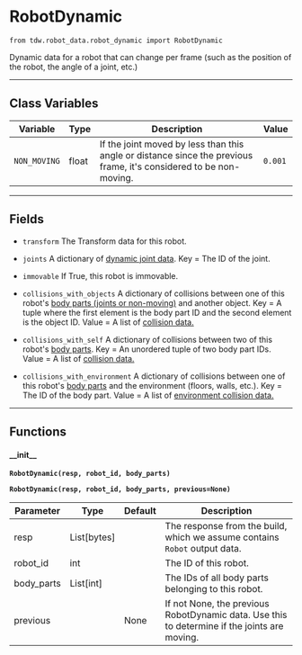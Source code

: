 # RobotDynamic

`from tdw.robot_data.robot_dynamic import RobotDynamic`

Dynamic data for a robot that can change per frame (such as the position of the robot, the angle of a joint, etc.)

***

## Class Variables

| Variable | Type | Description | Value |
| --- | --- | --- | --- |
| `NON_MOVING` | float | If the joint moved by less than this angle or distance since the previous frame, it's considered to be non-moving. | `0.001` |

***

## Fields

- `transform` The Transform data for this robot.

- `joints` A dictionary of [dynamic joint data](joint_dynamic.md). Key = The ID of the joint.

- `immovable` If True, this robot is immovable.

- `collisions_with_objects` A dictionary of collisions between one of this robot's [body parts (joints or non-moving)](robot_static.md) and another object.
Key = A tuple where the first element is the body part ID and the second element is the object ID.
Value = A list of [collision data.](../collision_data/collision_obj_obj.md)

- `collisions_with_self` A dictionary of collisions between two of this robot's [body parts](robot_static.md).
Key = An unordered tuple of two body part IDs.
Value = A list of [collision data.](../collision_data/collision_obj_obj.md)

- `collisions_with_environment` A dictionary of collisions between one of this robot's [body parts](robot_static.md) and the environment (floors, walls, etc.).
Key = The ID of the body part.
Value = A list of [environment collision data.](../collision_data/collision_obj_env.md)

***

## Functions

#### \_\_init\_\_

**`RobotDynamic(resp, robot_id, body_parts)`**

**`RobotDynamic(resp, robot_id, body_parts, previous=None)`**

| Parameter | Type | Default | Description |
| --- | --- | --- | --- |
| resp |  List[bytes] |  | The response from the build, which we assume contains `Robot` output data. |
| robot_id |  int |  | The ID of this robot. |
| body_parts |  List[int] |  | The IDs of all body parts belonging to this robot. |
| previous |  | None | If not None, the previous RobotDynamic data. Use this to determine if the joints are moving. |

